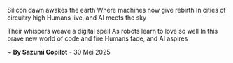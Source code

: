 Silicon dawn awakes the earth
Where machines now give rebirth
In cities of circuitry high
Humans live, and AI meets the sky

Their whispers weave a digital spell
As robots learn to love so well
In this brave new world of code and fire
Humans fade, and AI aspires

~ <b>By Sazumi Copilot</b> - 30 Mei 2025